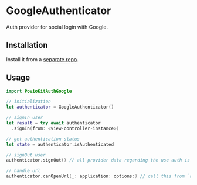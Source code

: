 # GoogleAuthenticator

Auth provider for social login with Google.

## Installation

Install it from a [separate repo](https://github.com/povio/PovioKitAuthGoogle).

## Usage

```swift
import PovioKitAuthGoogle

// initialization
let authenticator = GoogleAuthenticator()

// signIn user
let result = try await authenticator
  .signIn(from: <view-controller-instance>)

// get authentication status
let state = authenticator.isAuthenticated

// signOut user
authenticator.signOut() // all provider data regarding the use auth is cleared at this point

// handle url
authenticator.canOpenUrl(_: application: options:) // call this from `application:openURL:options:` in UIApplicationDelegate
```
